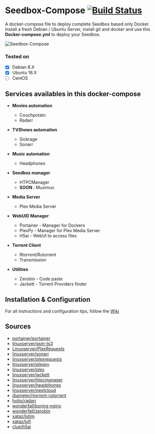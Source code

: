 # Seedbox-Compose [![Build Status](https://travis-ci.org/bilyboy785/seedbox-compose.svg?branch=master)](https://travis-ci.org/bilyboy785/seedbox-compose)
A docker-compose file to deploy complete Seedbox based only Docker. Install a fresh Debian / Ubuntu Server, install git and docker and use this **Docker-compose.yml** to deploy your Seedbox.

![Seedbox-Compose](http://i.imgur.com/I6tbPtT.png)

### Tested on ###
 * [x] Debian 8.X
 * [x] Ubuntu 16.X
 * [ ] CentOS
 
## Services availables in this docker-compose
 * **Movies automation**
   * Couchpotato
   * Radarr

 * **TVShows automation**
   * Sickrage
   * Sonarr

 * **Music automation**
   * Headphones 

 * **Seedbox manager**
   * HTPCManager
   * **SOON** : Muximux

 * **Media Server**
   * Plex Media Server

 * **WebUID Manager**
   * Portainer - Manager for Dockers
   * PlexPy - Manager for Plex Media Server
   * H5ai - WebUI to access files

 * **Torrent Client**
   * Rtorrent/Rutorrent
   * Transmission
 
 * **Utilities**
   * Zerobin - Code paste
   * Jackett - Torrent Providers finder


## Installation & Configuration
For all instructions and configuration tips, follow the [Wiki](https://github.com/bilyboy785/seedbox-compose/wiki)

## Sources
 * [portainer/portainer](https://hub.docker.com/r/portainer/portainer/)
 * [linuxserver/gsm-ts3](https://hub.docker.com/r/linuxserver/gsm-ts3/)
 * [Linuxserver/PlexRequests](https://hub.docker.com/r/linuxserver/plexrequests/)
 * [linuxserver/sonarr](https://hub.docker.com/r/linuxserver/sonarr/)
 * [linuxserver/plexrequests](https://hub.docker.com/r/linuxserver/plexrequests/)
 * [linuxserver/plexpy](https://hub.docker.com/r/linuxserver/plexpy/)
 * [linuxserver/plex](https://hub.docker.com/r/linuxserver/plex/)
 * [linuxserver/jackett](https://hub.docker.com/r/linuxserver/jackett/)
 * [linuxserver/htpcmanager](https://hub.docker.com/r/linuxserver/htpcmanager/)
 * [linuxserver/headphones](https://hub.docker.com/r/linuxserver/headphones/)
 * [linuxserver/nextcloud](https://hub.docker.com/r/linuxserver/nextcloud/)
 * [diameter/rtorrent-rutorrent](https://hub.docker.com/r/diameter/rtorrent-rutorrent/)
 * [hotio/radarr](https://hub.docker.com/r/hotio/radarr/)
 * [wonderfall/boring-nginx](https://hub.docker.com/r/wonderfall/boring-nginx/)
 * [wonderfall/zerobin](https://hub.docker.com/r/Wonderfall/zerobin/)
 * [xataz/lutim](https://hub.docker.com/r/xataz/lutim/)
 * [xataz/lufi](https://hub.docker.com/r/xataz/lufi/)
 * [clue/h5ai](https://hub.docker.com/r/clue/h5ai/)
